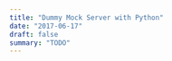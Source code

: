 ```yaml
---
title: "Dummy Mock Server with Python"
date: "2017-06-17"
draft: false
summary: "TODO"
---
```

